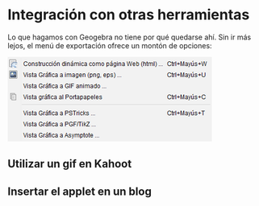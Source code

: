 # Integración con otras herramientas

Lo que hagamos con Geogebra no tiene por qué quedarse ahí. Sin ir más lejos, el menú de exportación ofrece un montón de opciones:

![](/geogebra/assets/export.png)

## Utilizar un gif en Kahoot



## Insertar el applet en un blog





